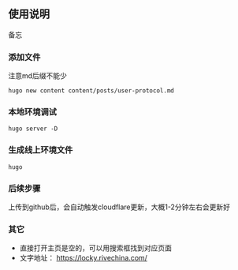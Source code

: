 ## 使用说明
备忘
### 添加文件
注意md后缀不能少
```
hugo new content content/posts/user-protocol.md
```
### 本地环境调试
```
hugo server -D
```
### 生成线上环境文件
```
hugo
``` 
### 后续步骤
上传到github后，会自动触发cloudflare更新，大概1-2分钟左右会更新好

### 其它
+ 直接打开主页是空的，可以用搜索框找到对应页面
+ 文字地址： https://locky.rivechina.com/
